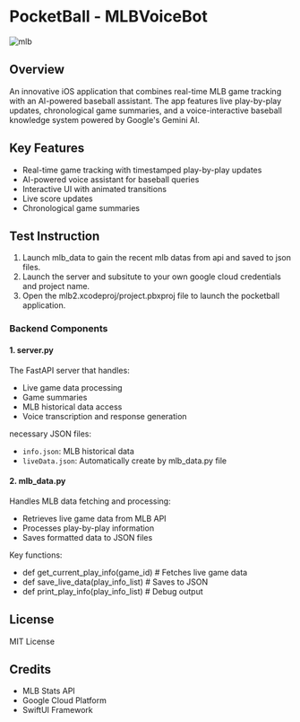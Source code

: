 # PocketBall - MLBVoiceBot
![mlb](https://github.com/user-attachments/assets/aa2e1b0f-23b0-4820-98e8-a325f6cb4389)

## Overview
An innovative iOS application that combines real-time MLB game tracking with an AI-powered baseball assistant. The app features live play-by-play updates, chronological game summaries, and a voice-interactive baseball knowledge system powered by Google's Gemini AI.

## Key Features
- Real-time game tracking with timestamped play-by-play updates
- AI-powered voice assistant for baseball queries
- Interactive UI with animated transitions
- Live score updates
- Chronological game summaries

## Test Instruction
1. Launch mlb_data to gain the recent mlb datas from api and saved to json files.
2. Launch the server and subsitute to your own google cloud credentials and project name.
3. Open the mlb2.xcodeproj/project.pbxproj file to launch the pocketball application. 

### Backend Components

#### 1. server.py
The FastAPI server that handles:
- Live game data processing
- Game summaries
- MLB historical data access
- Voice transcription and response generation

necessary JSON files:
- `info.json`: MLB historical data
- `liveData.json`: Automatically create by mlb_data.py file

#### 2. mlb_data.py
Handles MLB data fetching and processing:
- Retrieves live game data from MLB API
- Processes play-by-play information
- Saves formatted data to JSON files

Key functions:
- def get_current_play_info(game_id) # Fetches live game data
- def save_live_data(play_info_list) # Saves to JSON
- def print_play_info(play_info_list) # Debug output

## License
MIT License

## Credits
- MLB Stats API
- Google Cloud Platform
- SwiftUI Framework
